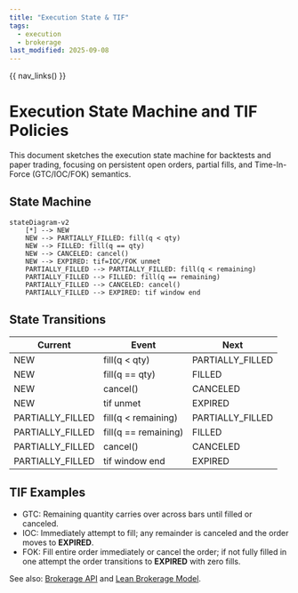 ```yaml
---
title: "Execution State & TIF"
tags:
  - execution
  - brokerage
last_modified: 2025-09-08
---
```


{{ nav_links() }}

# Execution State Machine and TIF Policies

This document sketches the execution state machine for backtests and paper trading, focusing on persistent open orders, partial fills, and Time-In-Force (GTC/IOC/FOK) semantics.

## State Machine

```mermaid
stateDiagram-v2
    [*] --> NEW
    NEW --> PARTIALLY_FILLED: fill(q < qty)
    NEW --> FILLED: fill(q == qty)
    NEW --> CANCELED: cancel()
    NEW --> EXPIRED: tif=IOC/FOK unmet
    PARTIALLY_FILLED --> PARTIALLY_FILLED: fill(q < remaining)
    PARTIALLY_FILLED --> FILLED: fill(q == remaining)
    PARTIALLY_FILLED --> CANCELED: cancel()
    PARTIALLY_FILLED --> EXPIRED: tif window end
```

## State Transitions

| Current           | Event                     | Next              |
|-------------------|---------------------------|-------------------|
| NEW               | fill(q < qty)             | PARTIALLY_FILLED  |
| NEW               | fill(q == qty)            | FILLED            |
| NEW               | cancel()                  | CANCELED          |
| NEW               | tif unmet                 | EXPIRED           |
| PARTIALLY_FILLED  | fill(q < remaining)       | PARTIALLY_FILLED  |
| PARTIALLY_FILLED  | fill(q == remaining)      | FILLED            |
| PARTIALLY_FILLED  | cancel()                  | CANCELED          |
| PARTIALLY_FILLED  | tif window end            | EXPIRED           |

## TIF Examples

- GTC: Remaining quantity carries over across bars until filled or canceled.
- IOC: Immediately attempt to fill; any remainder is canceled and the order moves to **EXPIRED**.
- FOK: Fill entire order immediately or cancel the order; if not fully filled in one attempt the order transitions to **EXPIRED** with zero fills.

See also: [Brokerage API](../reference/api/brokerage.md) and [Lean Brokerage Model](lean_brokerage_model.md).

